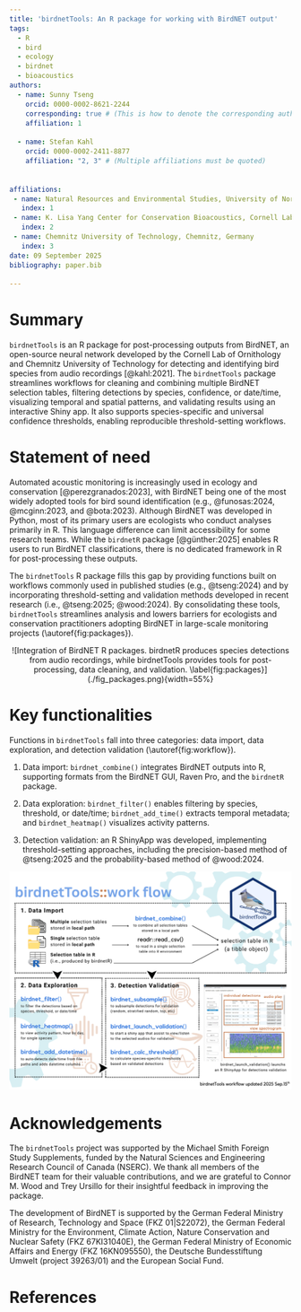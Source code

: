 ```yaml
---
title: 'birdnetTools: An R package for working with BirdNET output'
tags:
  - R
  - bird
  - ecology
  - birdnet
  - bioacoustics
authors:
  - name: Sunny Tseng
    orcid: 0000-0002-8621-2244
    corresponding: true # (This is how to denote the corresponding author)
    affiliation: 1 

  - name: Stefan Kahl
    orcid: 0000-0002-2411-8877
    affiliation: "2, 3" # (Multiple affiliations must be quoted)


affiliations:
 - name: Natural Resources and Environmental Studies, University of Northern British Columbia, Prince George, BC, Canada
   index: 1
 - name: K. Lisa Yang Center for Conservation Bioacoustics, Cornell Lab of Ornithology, Cornell University, Ithaca, NY, USA
   index: 2
 - name: Chemnitz University of Technology, Chemnitz, Germany
   index: 3
date: 09 September 2025
bibliography: paper.bib

---
```


# Summary
`birdnetTools` is an R package for post-processing outputs from BirdNET, an open-source neural network developed by the Cornell Lab of Ornithology and Chemnitz University of Technology for detecting and identifying bird species from audio recordings [@kahl:2021]. The `birdnetTools` package streamlines workflows for cleaning and combining multiple BirdNET selection tables, filtering detections by species, confidence, or date/time, visualizing temporal and spatial patterns, and validating results using an interactive Shiny app. It also supports species-specific and universal confidence thresholds, enabling reproducible threshold-setting workflows. 


# Statement of need
Automated acoustic monitoring is increasingly used in ecology and conservation [@perezgranados:2023], with BirdNET being one of the most widely adopted tools for bird sound identification (e.g., @funosas:2024, @mcginn:2023, and @bota:2023). Although BirdNET was developed in Python, most of its primary users are ecologists who conduct analyses primarily in R. This language difference can limit accessibility for some research teams. While the `birdnetR` package [@günther:2025] enables R users to run BirdNET classifications, there is no dedicated framework in R for post-processing these outputs.

The `birdnetTools` R package fills this gap by providing functions built on workflows commonly used in published studies (e.g., @tseng:2024) and by incorporating threshold-setting and validation methods developed in recent research (i.e., @tseng:2025; @wood:2024). By consolidating these tools, `birdnetTools` streamlines analysis and lowers barriers for ecologists and conservation practitioners adopting BirdNET in large-scale monitoring projects (\autoref{fig:packages}).


<div style="text-align: center;">
![Integration of BirdNET R packages. birdnetR produces species detections from audio recordings, while birdnetTools provides tools for post-processing, data cleaning, and validation. \label{fig:packages}](./fig_packages.png){width=55%}
</div>



# Key functionalities
Functions in `birdnetTools` fall into three categories: data import, data exploration, and detection validation (\autoref{fig:workflow}).

1. Data import: `birdnet_combine()` integrates BirdNET outputs into R, supporting formats from the BirdNET GUI, Raven Pro, and the `birdnetR` package.

2. Data exploration: `birdnet_filter()` enables filtering by species, threshold, or date/time; `birdnet_add_time()` extracts temporal metadata; and `birdnet_heatmap()` visualizes activity patterns.

3. Detection validation: an R ShinyApp was developed, implementing threshold-setting approaches, including the precision-based method of @tseng:2025 and the probability-based method of @wood:2024.

![Workflow of the birdnetTools R package. \label{fig:workflow}](./fig_workflow.png)


# Acknowledgements
The `birdnetTools` project was supported by the Michael Smith Foreign Study Supplements, funded by the Natural Sciences and Engineering Research Council of Canada (NSERC). We thank all members of the BirdNET team for their valuable contributions, and we are grateful to Connor M. Wood and Trey Ursillo for their insightful feedback in improving the package.

The development of BirdNET is supported by the German Federal Ministry of Research, Technology and Space (FKZ 01|S22072), the German Federal Ministry for the Environment, Climate Action, Nature Conservation and Nuclear Safety (FKZ 67KI31040E), the German Federal Ministry of Economic Affairs and Energy (FKZ 16KN095550), the Deutsche Bundesstiftung Umwelt (project 39263/01) and the European Social Fund.

# References
